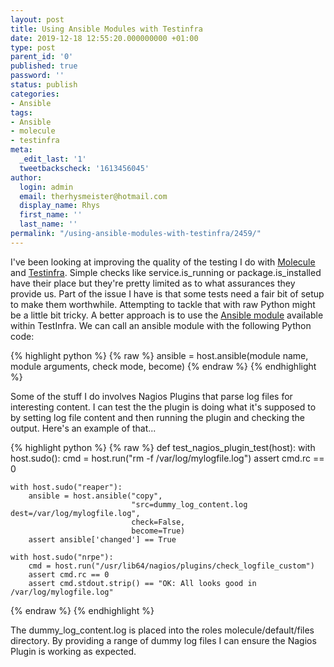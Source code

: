 ```yaml
---
layout: post
title: Using Ansible Modules with Testinfra
date: 2019-12-18 12:55:20.000000000 +01:00
type: post
parent_id: '0'
published: true
password: ''
status: publish
categories:
- Ansible
tags:
- Ansible
- molecule
- testinfra
meta:
  _edit_last: '1'
  tweetbackscheck: '1613456045'
author:
  login: admin
  email: therhysmeister@hotmail.com
  display_name: Rhys
  first_name: ''
  last_name: ''
permalink: "/using-ansible-modules-with-testinfra/2459/"
---
```

I've been looking at improving the quality of the testing I do with [Molecule](https://molecule.readthedocs.io/en/stable/) and [Testinfra](https://testinfra.readthedocs.io/en/latest/). Simple checks like service.is\_running or package.is\_installed have their place but they're pretty limited as to what assurances they provide us. Part of the issue I have is that some tests need a fair bit of setup to make them worthwhile. Attempting to tackle that with raw Python might be a little bit tricky. A better approach is to use the [Ansible module](https://testinfra.readthedocs.io/en/latest/modules.html#ansible) available within TestInfra. We can call an ansible module with the following Python code:

{% highlight python %}
{% raw %}
ansible = host.ansible(module name,
                       module arguments,
                       check mode,
                       become)
{% endraw %}
{% endhighlight %}


Some of the stuff I do involves Nagios Plugins that parse log files for interesting content. I can test the the plugin is doing what it's supposed to by setting log file content and then running the plugin and checking the output. Here's an example of that...

{% highlight python %}
{% raw %}
def test_nagios_plugin_test(host):
    with host.sudo():
        cmd = host.run("rm -f /var/log/mylogfile.log")
        assert cmd.rc == 0

    with host.sudo("reaper"):
        ansible = host.ansible("copy",
                               "src=dummy_log_content.log dest=/var/log/mylogfile.log",
                               check=False,
                               become=True)
        assert ansible['changed'] == True

    with host.sudo("nrpe"):
        cmd = host.run("/usr/lib64/nagios/plugins/check_logfile_custom")
        assert cmd.rc == 0
        assert cmd.stdout.strip() == "OK: All looks good in /var/log/mylogfile.log"
{% endraw %}
{% endhighlight %}

The dummy\_log\_content.log is placed into the roles molecule/default/files directory. By providing a range of dummy log files I can ensure the Nagios Plugin is working as expected.

